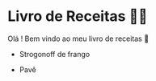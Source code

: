 # Livro de Receitas :man_cook:

Olá ! Bem vindo ao meu livro de receitas :wave:

- Strogonoff de frango

- Pavê

  
